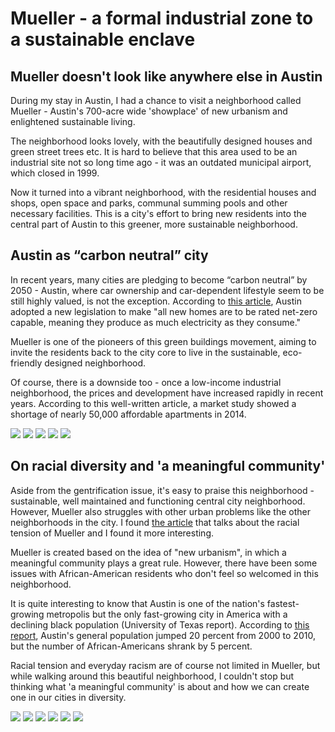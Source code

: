 
# Mueller - a formal industrial zone to a sustainable enclave

## Mueller doesn't look like anywhere else in Austin

During my stay in Austin, I had a chance to visit a neighborhood called Mueller - Austin's 700-acre wide 'showplace' of new urbanism and enlightened sustainable living.

The neighborhood looks lovely, with the beautifully designed houses and green street trees etc. It is hard to believe that this area used to be an industrial site not so long time ago - it was an outdated municipal airport, which closed in 1999.

Now it turned into a vibrant neighborhood, with the residential houses and shops, open space and parks, communal summing pools and other necessary facilities. This is a city's effort to bring new residents into the central part of Austin to this greener, more sustainable neighborhood.

## Austin as “carbon neutral”  city

In recent years, many cities are pledging to become “carbon neutral” by 2050 - Austin, where car ownership and car-dependent lifestyle seem to be still highly valued, is not the exception. According to [this article](https://www.nationalgeographic.com/environment/urban-expeditions/austin/austin-green-buildings-fight-urban-sprawl/), Austin adopted a new legislation to make  "all new homes are to be rated net-zero capable, meaning they produce as much electricity as they consume."

Mueller is one of the pioneers of this green buildings movement, aiming to invite the residents back to the city core to live in the sustainable, eco-friendly designed neighborhood.

Of course, there is a downside too - once a low-income industrial neighborhood, the prices and development have increased rapidly in recent years. According to this well-written article, a market study showed a shortage of nearly 50,000 affordable apartments in 2014.


![](Meuller01.jpg)
![](Meuller02.jpg)
![](Meuller03.jpg)
![](Meuller04.jpg)
![](DSC09673.jpg)

## On racial diversity and 'a meaningful community'

Aside from the gentrification issue, it's easy to praise this neighborhood - sustainable, well maintained and functioning central city neighborhood. However, Mueller also struggles with other urban problems like the other neighborhoods in the city.  I found [the article](https://www.npr.org/2015/02/13/385495327/a-community-takes-on-racial-tensions-once-hidden-under-the-surface) that talks about the racial tension of Mueller and I found it more interesting.

Mueller is created based on the idea of "new urbanism", in which a meaningful community plays a great rule. However, there have been some issues with African-American residents who don't feel so welcomed in this neighborhood.

It is quite interesting to know that Austin is one of the nation's fastest-growing metropolis but the only fast-growing city in America with a declining black population (University of Texas report). According to [this report](https://www.texastribune.org/2014/07/18/african-american-austin/), Austin's general population jumped 20 percent from 2000 to 2010, but the number of African-Americans shrank by 5 percent.

Racial tension and everyday racism are of course not limited in Mueller, but while walking around this beautiful neighborhood, I couldn't stop but thinking what 'a meaningful community' is about and how we can create one in our cities in diversity.


![](DSC09674.jpg)
![](DSC09676.jpg)
![](DSC09682.jpg)
![](DSC09685.jpg)
![](DSC09689.jpg)
![](DSC09692.jpg)
